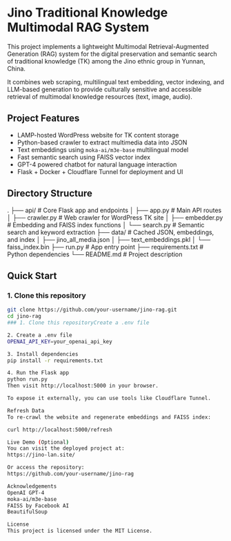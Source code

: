 # Jino Traditional Knowledge Multimodal RAG System

This project implements a lightweight Multimodal Retrieval-Augmented Generation (RAG) system for the digital preservation and semantic search of traditional knowledge (TK) among the Jino ethnic group in Yunnan, China.

It combines web scraping, multilingual text embedding, vector indexing, and LLM-based generation to provide culturally sensitive and accessible retrieval of multimodal knowledge resources (text, image, audio).

## Project Features

- LAMP-hosted WordPress website for TK content storage
- Python-based crawler to extract multimedia data into JSON
- Text embeddings using `moka-ai/m3e-base` multilingual model
- Fast semantic search using FAISS vector index
- GPT-4 powered chatbot for natural language interaction
- Flask + Docker + Cloudflare Tunnel for deployment and UI

## Directory Structure

. ├── api/ # Core Flask app and endpoints │ ├── app.py # Main API routes │ ├── crawler.py # Web crawler for WordPress TK site │ ├── embedder.py # Embedding and FAISS index functions │ └── search.py # Semantic search and keyword extraction ├── data/ # Cached JSON, embeddings, and index │ ├── jino_all_media.json │ ├── text_embeddings.pkl │ └── faiss_index.bin ├── run.py # App entry point ├── requirements.txt # Python dependencies └── README.md # Project description

## Quick Start

### 1. Clone this repository
```bash
git clone https://github.com/your-username/jino-rag.git
cd jino-rag
### 1. Clone this repositoryCreate a .env file

2. Create a .env file
OPENAI_API_KEY=your_openai_api_key

3. Install dependencies
pip install -r requirements.txt

4. Run the Flask app
python run.py
Then visit http://localhost:5000 in your browser.

To expose it externally, you can use tools like Cloudflare Tunnel.

Refresh Data
To re-crawl the website and regenerate embeddings and FAISS index:

curl http://localhost:5000/refresh

Live Demo (Optional)
You can visit the deployed project at:
https://jino-lan.site/

Or access the repository:
https://github.com/your-username/jino-rag

Acknowledgements
OpenAI GPT-4
moka-ai/m3e-base
FAISS by Facebook AI
BeautifulSoup

License
This project is licensed under the MIT License.